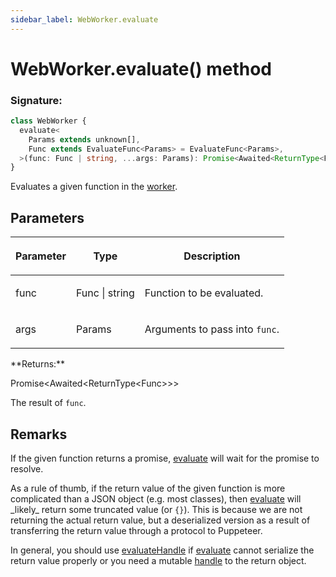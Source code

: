```yaml
---
sidebar_label: WebWorker.evaluate
---
```


# WebWorker.evaluate() method

### Signature:

```typescript
class WebWorker {
  evaluate<
    Params extends unknown[],
    Func extends EvaluateFunc<Params> = EvaluateFunc<Params>,
  >(func: Func | string, ...args: Params): Promise<Awaited<ReturnType<Func>>>;
}
```

Evaluates a given function in the [worker](./puppeteer.webworker.md).

## Parameters

<table><thead><tr><th>

Parameter

</th><th>

Type

</th><th>

Description

</th></tr></thead>
<tbody><tr><td>

func

</td><td>

Func \| string

</td><td>

Function to be evaluated.

</td></tr>
<tr><td>

args

</td><td>

Params

</td><td>

Arguments to pass into `func`.

</td></tr>
</tbody></table>
**Returns:**

Promise&lt;Awaited&lt;ReturnType&lt;Func&gt;&gt;&gt;

The result of `func`.

## Remarks

If the given function returns a promise, [evaluate](./puppeteer.webworker.evaluate.md) will wait for the promise to resolve.

As a rule of thumb, if the return value of the given function is more complicated than a JSON object (e.g. most classes), then [evaluate](./puppeteer.webworker.evaluate.md) will \_likely\_ return some truncated value (or `{}`). This is because we are not returning the actual return value, but a deserialized version as a result of transferring the return value through a protocol to Puppeteer.

In general, you should use [evaluateHandle](./puppeteer.webworker.evaluatehandle.md) if [evaluate](./puppeteer.webworker.evaluate.md) cannot serialize the return value properly or you need a mutable [handle](./puppeteer.jshandle.md) to the return object.
